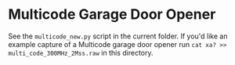 # Multicode Garage Door Opener  
See the `multicode_new.py` script in the current folder.  If you'd like an example capture of a Multicode garage door opener run `cat xa? >> multi_code_300MHz_2Mss.raw` in this directory.  
